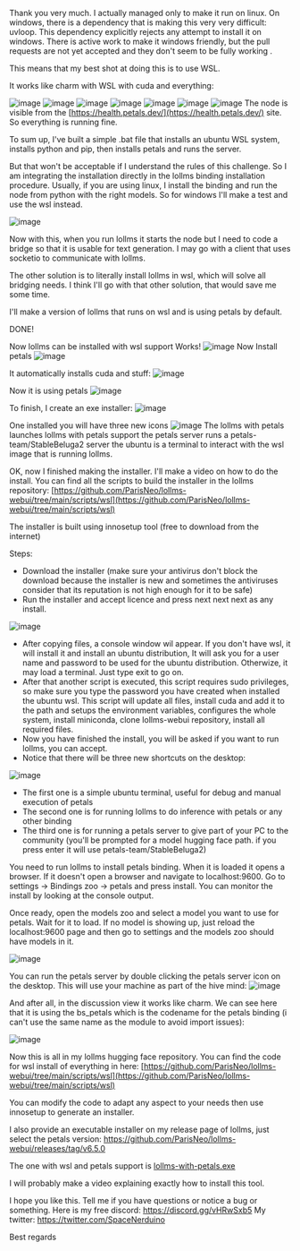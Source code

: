 Thank you very much. I actually managed only to make it run on linux.
On windows, there is a dependency that is making this very very difficult: uvloop. This dependency explicitly rejects any attempt to install it on windows. There is active work to make it windows friendly, but the pull requests are not yet accepted and they don't seem to be fully working .

This means that my best shot at doing this is to use WSL.

It works like charm with WSL with cuda and everything:

![image](https://github.com/TheSCInitiative/bounties/assets/827993/aecc7e0e-2afa-4506-bbae-02bb12a355d2)
![image](https://github.com/TheSCInitiative/bounties/assets/827993/07f49df5-81e7-4391-9ddc-228b03a3c4d2)
![image](https://github.com/TheSCInitiative/bounties/assets/827993/6c30b8f8-b567-4311-a516-23416f2c3e47)
![image](https://github.com/TheSCInitiative/bounties/assets/827993/9bf4ff43-a4a7-4fc9-bc42-c49ec0bab2f5)
![image](https://github.com/TheSCInitiative/bounties/assets/827993/07f663da-6426-4fd1-b237-ee3d71903f01)
![image](https://github.com/TheSCInitiative/bounties/assets/827993/cb59498f-fde3-4e97-bcb0-187cb1422927)
![image](https://github.com/TheSCInitiative/bounties/assets/827993/ea9fb44a-f754-4346-8e26-edd30d9ef09f)
The node is visible from the [https://health.petals.dev/](https://health.petals.dev/) site. So everything is running fine.

To sum up, I've built a simple .bat file that installs an ubuntu WSL system, installs python and pip, then installs petals and runs the server.

But that won't be acceptable if I understand the rules of this challenge. So I am integrating the installation directly in the lollms binding installation procedure. Usually, if you are using linux, I install the binding and run the node from python with the right models.  So for windows I'll make a test and use the wsl instead.

![image](https://github.com/TheSCInitiative/bounties/assets/827993/dd005337-ee66-46c6-ae0d-73881eb34676)

Now with this, when you run lollms it starts the node but I need to code a bridge so that it is usable for text generation. I may go with a client that uses socketio to communicate with lollms.

The other solution is to literally install lollms in wsl, which will solve all bridging needs. I think I'll go with that other solution, that would save me some time.

I'll make a version of lollms that runs on wsl and is using petals by default.

DONE!

Now lollms can be installed with wsl support
Works!
![image](https://github.com/TheSCInitiative/bounties/assets/827993/a94e2a03-bc74-45d3-86f3-1f5f9eb2da09)
Now Install petals
![image](https://github.com/TheSCInitiative/bounties/assets/827993/a818eb40-387d-4fc5-8c88-5b8912648b20)

It automatically installs cuda and stuff:
![image](https://github.com/TheSCInitiative/bounties/assets/827993/4e3c7f1a-a99a-4083-8df7-6ff0065f9cf5)

Now it is using petals
![image](https://github.com/TheSCInitiative/bounties/assets/827993/6400deb6-255a-48b0-bfc3-1a26c01b15a2)

To finish, I create an exe installer:
![image](https://github.com/TheSCInitiative/bounties/assets/827993/873fa7d2-5688-4f6f-a5dd-a3743eb9df92)

One installed you will have three new icons
![image](https://github.com/TheSCInitiative/bounties/assets/827993/e10cc42a-b7af-4e1e-9750-aed1fd55880a)
The lollms with petals launches lollms with petals support
the petals server runs a petals-team/StableBeluga2 server
the ubuntu is a terminal to interact with the wsl image that is running lollms.

OK, now I finished making the installer. I'll make a video on how to do the install.
You can find all the scripts to build the installer in the lollms repository:
[https://github.com/ParisNeo/lollms-webui/tree/main/scripts/wsl](https://github.com/ParisNeo/lollms-webui/tree/main/scripts/wsl)

The installer is built using innosetup tool (free to download from the internet)

Steps:
- Download the installer (make sure your antivirus don't block the download because the installer is new and sometimes the antiviruses consider that its reputation is not high enough for it to be safe)
- Run the installer and accept licence and press next next next as any install.

![image](https://github.com/TheSCInitiative/bounties/assets/827993/4aaab953-75ce-4f63-86e6-1f273c0796ae)


- After copying files, a console window wil appear. If you don't have wsl, it will install it and install an ubuntu distribution, It will ask you for a user name and password to be used for the ubuntu distribution. Otherwize, it may load a terminal. Just type exit to go on.
- After that another script is executed, this script requires sudo privileges, so make sure you type the password you have created when installed the ubuntu wsl. This script will update all files, install cuda and add it to the path and setups the environment variables, configures the whole system, install miniconda, clone lollms-webui repository, install all required files. 
- Now you have finished the install, you will be asked if you want to run lollms, you can accept.
- Notice that there will be three new shortcuts on the desktop:

![image](https://github.com/TheSCInitiative/bounties/assets/827993/1250872c-a720-4656-a373-d4d43f125433)

- The first one is a simple ubuntu terminal, useful for debug and manual execution of petals
- The second one is for running lollms to do inference with petals or any other binding
- The third one is for running a petals server to give part of your PC to the community (you'll be prompted for a model hugging face path. if you press enter it will use petals-team/StableBeluga2)

You need to run lollms to install petals binding. When it is loaded it opens a browser. If it doesn't open a browser and navigate to localhost:9600.
Go to settings -> Bindings zoo -> petals and press install. You can monitor the install by looking at the console output.

Once ready, open the models zoo and select a model you want to use for petals. Wait for it to load. If no model is showing up, just reload the localhost:9600 page and then go to settings and the models zoo should have models in it.

![image](https://github.com/TheSCInitiative/bounties/assets/827993/d1981e83-ea36-4df4-be99-ca21cb8ed168)

You can run the petals server by double clicking the petals server icon on the desktop. This will use your machine as part of the hive mind:
![image](https://github.com/TheSCInitiative/bounties/assets/827993/1176c8f5-5e64-4df1-baf1-d8ada8d49b47)


And after all, in the discussion view it works like charm. We can see here that it is using the bs_petals which is the codename for the petals binding (i can't use the same name as the module to avoid import issues): 

![image](https://github.com/TheSCInitiative/bounties/assets/827993/8c453a88-240a-4836-9d69-8e9fd1273508)

Now this is all in my lollms hugging face repository.
You can find the code for wsl install of everything in here:
[https://github.com/ParisNeo/lollms-webui/tree/main/scripts/wsl](https://github.com/ParisNeo/lollms-webui/tree/main/scripts/wsl)

You can modify the code to adapt any aspect to your needs then use innosetup to generate an installer.

I also provide an executable installer on my release page of lollms, just select the petals version:
https://github.com/ParisNeo/lollms-webui/releases/tag/v6.5.0

The one with wsl and petals support is [lollms-with-petals.exe](https://github.com/ParisNeo/lollms-webui/releases/download/v6.5.0/lollms-with-petals.exe)

I will probably make a video explaining exactly how to install this tool.


I hope you like this. Tell me if you have questions or notice a bug or something.
Here is my free discord: https://discord.gg/vHRwSxb5
My twitter: https://twitter.com/SpaceNerduino

Best regards 








